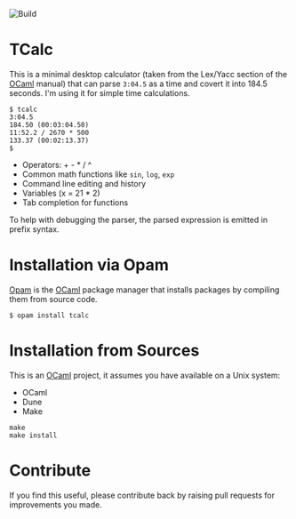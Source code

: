 

![Build](https://github.com/lindig/tcalc/workflows/CI/badge.svg)

# TCalc

This is a minimal desktop calculator (taken from the Lex/Yacc section of
the [OCaml] manual) that can parse `3:04.5` as a time and covert it into
184.5 seconds. I'm using it for simple time calculations.

```
$ tcalc
3:04.5
184.50 (00:03:04.50)
11:52.2 / 2670 * 500
133.37 (00:02:13.37)
$ 
```

* Operators: + - * / ^
* Common math functions like `sin`, `log`, `exp`
* Command line editing and history
* Variables (x = 21 * 2)
* Tab completion for functions

To help with debugging the parser, the parsed expression is emitted in
prefix syntax.

# Installation via Opam

[Opam] is the [OCaml] package manager that installs packages by
compiling them from source code.

```
$ opam install tcalc
```

# Installation from Sources

This is an [OCaml] project, it assumes you have available on a Unix
system:

* OCaml
* Dune
* Make

```
make 
make install
```

# Contribute

If you find this useful, please contribute back by raising pull
requests for improvements you made.

[OCaml]:  https://www.ocaml.org/
[Opam]:   http://opam.ocaml.org
